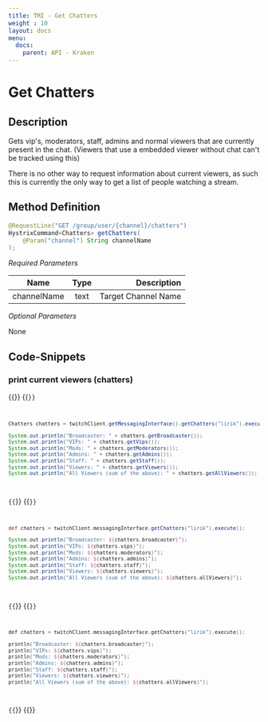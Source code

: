 ```yaml
---
title: TMI - Get Chatters
weight : 10
layout: docs
menu: 
  docs:
    parent: API - Kraken
---
```


# Get Chatters

## Description

Gets vip's, moderators, staff, admins and normal viewers that are currently present in the chat. (Viewers that use a embedded viewer without chat can't be tracked using this)

There is no other way to request information about current viewers, as such this is currently the only way to get a list of people watching a stream.

## Method Definition

```java
@RequestLine("GET /group/user/{channel}/chatters")
HystrixCommand<Chatters> getChatters(
	@Param("channel") String channelName
);
```

*Required Parameters*

| Name          | Type      | Description  |
| ------------- |:---------:| -----------------:|
| channelName | text | Target Channel Name |

*Optional Parameters*

None

## Code-Snippets

### print current viewers (chatters)

{{<codeblocks>}}
{{<code Java>}}
```java
Chatters chatters = twitchClient.getMessagingInterface().getChatters("lirik").execute();

System.out.println("Broadcaster: " + chatters.getBroadcaster());
System.out.println("VIPs: " + chatters.getVips());
System.out.println("Mods: " + chatters.getModerators());
System.out.println("Admins: " + chatters.getAdmins());
System.out.println("Staff: " + chatters.getStaff());
System.out.println("Viewers: " + chatters.getViewers());
System.out.println("All Viewers (sum of the above): " + chatters.getAllViewers());
```
{{</code>}}
{{<code Groovy>}}
```groovy
def chatters = twitchClient.messagingInterface.getChatters("lirik").execute();

System.out.println("Broadcaster: ${chatters.broadcaster}");
System.out.println("VIPs: ${chatters.vips}");
System.out.println("Mods: ${chatters.moderators}");
System.out.println("Admins: ${chatters.admins}");
System.out.println("Staff: ${chatters.staff}");
System.out.println("Viewers: ${chatters.viewers}");
System.out.println("All Viewers (sum of the above): ${chatters.allViewers}");
```
{{</code>}}
{{<code Kotlin>}}
```kotlin
def chatters = twitchClient.messagingInterface.getChatters("lirik").execute();

println("Broadcaster: ${chatters.broadcaster}");
println("VIPs: ${chatters.vips}");
println("Mods: ${chatters.moderators}");
println("Admins: ${chatters.admins}");
println("Staff: ${chatters.staff}");
println("Viewers: ${chatters.viewers}");
println("All Viewers (sum of the above): ${chatters.allViewers}");

```
{{</code>}}
{{</codeblocks>}}
